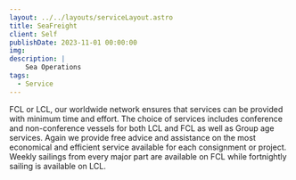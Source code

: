 ```yaml
---
layout: ../../layouts/serviceLayout.astro
title: SeaFreight
client: Self
publishDate: 2023-11-01 00:00:00
img: 
description: |
    Sea Operations
tags:
  - Service
---
```

FCL or LCL, our worldwide network ensures that services
can be provided with minimum time and effort.
The choice of services includes conference and
non-conference vessels for both LCL and FCL as well as
Group age services. Again we provide free advice and
assistance on the most economical and efficient service
available for each consignment or project. Weekly sailings
from every major part are available on FCL while
fortnightly sailing is available on LCL.


